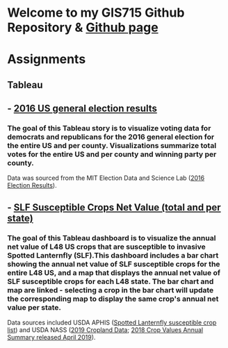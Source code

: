 # Welcome to my GIS715 Github Repository & [Github page](https://cyborginhas.github.io/GIS715/)

# Assignments

## **Tableau**

## - [2016 US general election results](https://cyborginhas.github.io/GIS715/tableau/myStory.html)

### The goal of this Tableau story is to visualize voting data for democrats and republicans for the 2016 general election for the entire US and per county. Visualizations summarize total votes for the entire US and per county and winning party per county.

Data was sourced from the MIT Election Data and Science Lab ([2016 Election Results](https://doi.org/10.7910/DVN/VOQCHQ)).

## - [SLF Susceptible Crops Net Value (total and per state)](https://cyborginhas.github.io/GIS715/tableau/mydashboard2.html)

### The goal of this Tableau dashboard is to visualize the annual net value of L48 US crops that are susceptible to invasive Spotted Lanternfly (SLF).This dashboard includes a bar chart showing the annual net value of SLF susceptible crops for the entire L48 US, and a  map that displays the annual net value of SLF susceptible crops for each L48 state. The bar chart and map are linked - selecting a crop in the bar chart will update the corresponding map to display the same crop's annual net value per state.

Data sources included USDA APHIS ([Spotted Lanternfly susceptible crop list](https://www.aphis.usda.gov/aphis/resources/pests-diseases/hungry-pests/the-threat/spotted-lanternfly/spotted-lanternfly)) and USDA NASS ([2019 Cropland Data](https://nassgeodata.gmu.edu/CropScape/); [2018 Crop Values Annual Summary released April 2019](https://usda.library.cornell.edu/concern/publications/k35694332?locale=en)).
